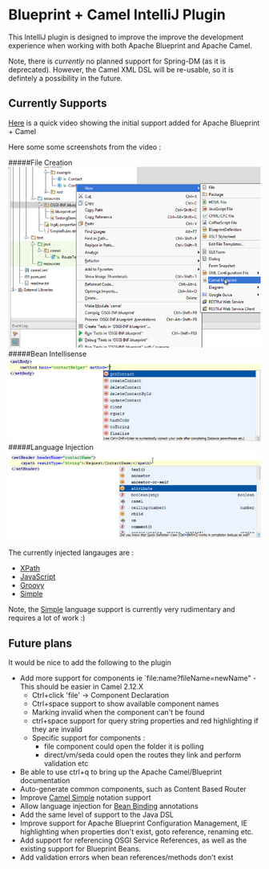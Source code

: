 Blueprint + Camel IntelliJ Plugin
=================================

This IntelliJ plugin is designed to improve the improve the development experience when working with
both Apache Blueprint and Apache Camel.

Note, there is *currently* no planned support for Spring-DM (as it is deprecated). However, the Camel XML DSL
will be re-usable, so it is defintely a possibility in the future.

Currently Supports
------------------

[Here](http://www.youtube.com/watch?v=ttiXWpA_UWQ) is a quick video showing the initial support added for Apache Blueprint + Camel

Here some some screenshots from the video :

#####File Creation
![File Creation](/documentation/screenshots/CreateNew.png "File Creation")
#####Bean Intellisense
![Intellisense](/documentation/screenshots/IntelliSense.png "Intellisense")
#####Language Injection
![Language Injection](/documentation/screenshots/LanguageInjection.png "Language Injection")

The currently injected langauges are :
     
* [XPath](http://camel.apache.org/xpath.html)
* [JavaScript](http://camel.apache.org/javascript.html)
* [Groovy](http://camel.apache.org/groovy.html)
* [Simple](http://camel.apache.org/simple.html) 

Note, the [Simple](http://camel.apache.org/simple.html) language support is currently very rudimentary and requires a lot of work :)

Future plans
------------

It would be nice to add the following to the plugin

- Add more support for components ie `file:name?fileName=newName" - This should be easier in Camel 2.12.X
    * Ctrl+click 'file' -> Component Declaration
    * Ctrl+space support to show available component names
    * Marking invalid when the component can't be found 
    * ctrl+space support for query string properties and red highlighting if they are invalid
    * Specific support for components :
        * file component could open the folder it is polling
        * direct/vm/seda could open the routes they link and perform validation etc    
- Be able to use ctrl+q to bring up the Apache Camel/Blueprint documentation
- Auto-generate common components, such as Content Based Router
- Improve [Camel Simple](http://camel.apache.org/simple.html) notation support
- Allow language injection for [Bean Binding](http://camel.apache.org/bean-binding.html) annotations
- Add the same level of support to the Java DSL
- Improve support for Apache Blueprint Configuration Management, IE highlighting when properties don't exist, goto reference, renaming etc.
- Add support for referencing OSGI Service References, as well as the existing support for Blueprint Beans.
- Add validation errors when bean references/methods don't exist
